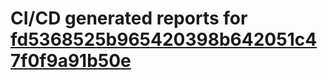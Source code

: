 # CI/CD generated reports for [fd5368525b965420398b642051c47f0f9a91b50e](https://github.com/hydephp/develop/commit/fd5368525b965420398b642051c47f0f9a91b50e)
